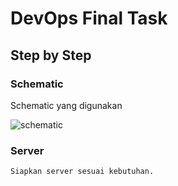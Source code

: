 # DevOps Final Task
## Step by Step

### Schematic

Schematic yang digunakan

![schematic](/Final%20Task/img/schematic/FinalTask.png)

### Server
    Siapkan server sesuai kebutuhan.